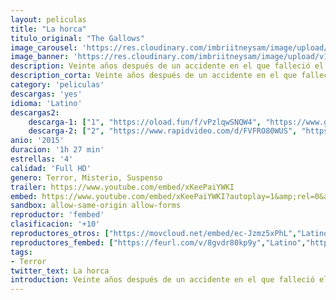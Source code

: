 ```yaml
---
layout: peliculas
title: "La horca"
titulo_original: "The Gallows"
image_carousel: 'https://res.cloudinary.com/imbriitneysam/image/upload/v1546806379/horca-poster-min.jpg'
image_banner: 'https://res.cloudinary.com/imbriitneysam/image/upload/v1546806385/horca-banner-min.jpg'
description: Veinte años después de un accidente en el que falleció el protagonista de una obra de teatro de instituto, los estudiantes de este centro situado en un pequeño pueblo deciden resucitar la fallida producción teatral con la intención de rendir un homenaje en el aniversario de la tragedia, pero al final descubren que habría sido mejor dejar las cosas como estaban.
description_corta: Veinte años después de un accidente en el que falleció el protagonista de una obra de teatro de instituto, los estudiantes de este centro situado en un pequeño pueblo deciden resucitar la fallida producción teatral con la..
category: 'peliculas'
descargas: 'yes'
idioma: 'Latino'
descargas2:
    descarga-1: ["1", "https://oload.fun/f/vPzlqwSNQW4", "https://www.google.com/s2/favicons?domain=openload.co","OpenLoad","https://res.cloudinary.com/imbriitneysam/image/upload/v1541473684/mexico.png", "Latino", "Full HD"]
    descarga-2: ["2", "https://www.rapidvideo.com/d/FVFRO80WUS", "https://www.google.com/s2/favicons?domain=www.rapidvideo.com","RapidVideo","https://res.cloudinary.com/imbriitneysam/image/upload/v1541473684/mexico.png", "Latino", "Full HD"]
anio: '2015'
duracion: '1h 27 min'
estrellas: '4'
calidad: 'Full HD'
genero: Terror, Misterio, Suspenso
trailer: https://www.youtube.com/embed/xKeePaiYWKI
embed: https://www.youtube.com/embed/xKeePaiYWKI?autoplay=1&amp;rel=0&amp;hd=1&border=0&wmode=opaque&enablejsapi=1&modestbranding=1&controls=1&showinfo=0
sandbox: allow-same-origin allow-forms
reproductor: 'fembed'
clasificacion: '+10'
reproductores_otros: ["https://movcloud.net/embed/ec-Jzmz5xPhL","Latino","https://mstream.press/dm3390rphn6z","Latino"]
reproductores_fembed: ["https://feurl.com/v/8gvdr80kp9y","Latino","https://feurl.com/v/7q97p5wew9g","Latino","https://feurl.com/v/4dojze8qny9","Latino"]
tags:
- Terror
twitter_text: La horca
introduction: Veinte años después de un accidente en el que falleció el protagonista de una obra de teatro de instituto, los estudiantes de este centro situado en un pequeño pueblo deciden resucitar la fallida producción teatral con la...
---
```



 







